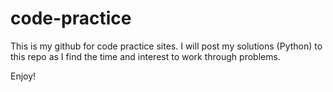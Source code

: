 # code-practice
This is my github for code practice sites. I will post my solutions (Python) to this repo as I find the time and interest to work through problems.

Enjoy!
